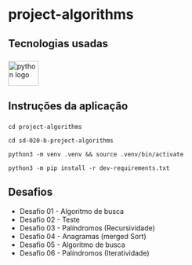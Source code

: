 <h1 align="left">project-algorithms</h1>

###

<p align="Esse projeto teve como objetivo o treinamento na área de algoritmos, usando recursividade, ordenação, busca e iteração" com a linguagem python.</p>

###

<h2 align="left">Tecnologias usadas</h2>

###

<div align="left">
  <img src="https://cdn.jsdelivr.net/gh/devicons/devicon/icons/python/python-original.svg" height="50" width="62" alt="python logo"  />
</div>

###

<h2 align="left">Instruções da aplicação</h2>

###
```
cd project-algorithms

cd sd-020-b-project-algorithms

python3 -m venv .venv && source .venv/bin/activate

python3 -m pip install -r dev-requirements.txt

```
###

<h2 align="left">Desafios</h2>

- Desafio 01 - Algoritmo de busca
- Desafio 02 - Teste
- Desafio 03 - Palíndromos (Recursividade)
- Desafio 04 - Anagramas (merged Sort)
- Desafio 05 - Algoritmo de busca
- Desafio 06 - Palíndromos (Iteratividade)
